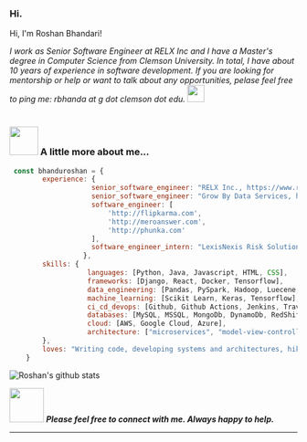 ### Hi.

<!--
**bhanduroshan/bhanduroshan** is a ✨ _special_ ✨ repository because its `README.md` (this file) appears on your GitHub profile. !-->

Hi, I'm Roshan Bhandari!  <p/>

<p><em> I work as Senior Software Engineer at RELX Inc and I have a Master's degree in Computer Science from Clemson University. In total, I have about 10 years of experience in software development. If you are looking for mentorship or help or want to talk about any opportunities, pelase feel free to ping me: rbhanda at  g dot clemson dot edu.  <img src="https://media.giphy.com/media/WUlplcMpOCEmTGBtBW/giphy.gif" width="30"></br></br>   
</em></p>


### <img src="https://media.giphy.com/media/VgCDAzcKvsR6OM0uWg/giphy.gif" width="50"> A little more about me...  

```javascript
 const bhanduroshan = {
        experience: {
                    senior_software_engineer: "RELX Inc., https://www.relx.com/",
                    senior_software_engineer: "Grow By Data Services, http://growbydata.com",
                    software_engineer: [
                        'http://flipkarma.com', 
                        'http://meroanswer.com', 
                        'http://phunka.com'
                    ],
                    software_engineer_intern: "LexisNexis Risk Solutions"
                  },
        skills: {
                   languages: [Python, Java, Javascript, HTML, CSS],
                   frameworks: [Django, React, Docker, Tensorflow],
                   data_engineering: [Pandas, PySpark, Hadoop, Luecene, Elastic Search, HPCC],
                   machine_learning: [Scikit Learn, Keras, Tensorflow],
                   ci_cd_devops: [Github, Github Actions, Jenkins, Travis-CI, Docker, Kubernetes, Argo CD],
                   databases: [MySQL, MSSQL, MongoDb, DynamoDb, RedShift, BigQuery],
                   cloud: [AWS, Google Cloud, Azure],
                   architecture: ["microservices", "model-view-controller"]
        },
        loves: "Writing code, developing systems and architectures, hiking, reading!"
    }
```

![Roshan's github stats](https://github-readme-stats.vercel.app/api?username=bhandariroshan&hide=["contribs","issues"])

<img src="https://media.giphy.com/media/LnQjpWaON8nhr21vNW/giphy.gif" width="60"> <em><b> Please feel free to connect with me. Always happy to help. </b></em>

---



